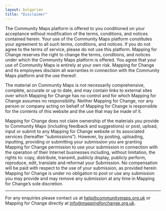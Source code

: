 ```yaml
---
layout: bulgarian
title: "Disclaimer"
---
```


The Community Maps platform is offered to you conditioned on your acceptance without modification of the terms, conditions, and notices contained herein. Your use of the Community Maps platform constitutes your agreement to all such terms, conditions, and notices. If you do not agree to the terms of service, please do not use this platform. Mapping for Change reserves the right to change the terms, conditions, and notices under which the Community Maps platform is offered. You agree that your use of Community Maps is entirely at your own risk. Mapping for Change and its employees disclaim all warranties in connection with the Community Maps platform and the use thereof.

The material on Community Maps is not necessarily comprehensive, complete, accurate or up to date, and may contain links to external sites over which Mapping for Change has no control and for which Mapping for Change assumes no responsibility. Neither Mapping for Change, nor any person or company acting on behalf of Mapping for Change is responsible for the contents of this website and the use that may be made of it.

Mapping for Change does not claim ownership of the materials you provide to Community Maps (including feedback and suggestions) or post, upload, input or submit to any Mapping for Change website or its associated services (hereafter “submissions”). However, by posting, uploading, inputting, providing or submitting your submission you are granting Mapping for Change permission to use your submission in connection with the operation of their Internet businesses including, without limitation, the rights to: copy, distribute, transmit, publicly display, publicly perform, reproduce, edit, translate and reformat your Submission. No compensation will be paid with respect to the use of your submission, as provided herein Mapping for Change is under no obligation to post or use any submission you may provide and may remove any submission at any time in Mapping for Change’s sole discretion.

---

For any enquiries please contact us at [help@communitymaps.org.uk](mailto:help@communitymaps.org.uk) or Mapping for Change directly at [info@mappingforchange.org.uk](mailto:info@mappingforchange.org.uk).
